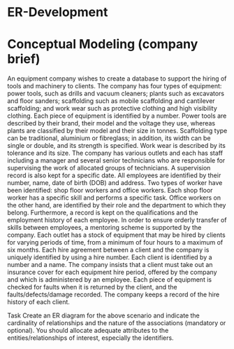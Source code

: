 # ER-Development
# Conceptual Modeling (company brief)

An equipment company wishes to create a database to support the hiring of tools and machinery to
clients. The company has four types of equipment: power tools, such as drills and vacuum cleaners;
plants such as excavators and floor sanders; scaffolding such as mobile scaffolding and cantilever
scaffolding; and work wear such as protective clothing and high visibility clothing. Each piece of
equipment is identified by a number. Power tools are described by their brand, their model and the
voltage they use, whereas plants are classified by their model and their size in tonnes. Scaffolding
type can be traditional, aluminium or fibreglass; in addition, its width can be single or double, and its
strength is specified. Work wear is described by its tolerance and its size.
The company has various outlets and each has staff including a manager and several senior
technicians who are responsible for supervising the work of allocated groups of technicians. A
supervision record is also kept for a specific date.
All employees are identified by their number, name, date of birth (DOB) and address. Two types of
worker have been identified: shop floor workers and office workers. Each shop floor worker has a
specific skill and performs a specific task. Office workers on the other hand, are identified by their role
and the department to which they belong. Furthermore, a record is kept on the qualifications and the
employment history of each employee. In order to ensure orderly transfer of skills between
employees, a mentoring scheme is supported by the company.
Each outlet has a stock of equipment that may be hired by clients for varying periods of time, from a
minimum of four hours to a maximum of six months. Each hire agreement between a client and the
company is uniquely identified by using a hire number. Each client is identified by a number and a
name. The company insists that a client must take out an insurance cover for each equipment hire
period, offered by the company and which is administered by an employee. Each piece of equipment
is checked for faults when it is returned by the client, and the faults/defects/damage recorded. The
company keeps a record of the hire history of each client.

Task
Create an ER diagram for the above scenario and indicate the cardinality of relationships and
the nature of the associations (mandatory or optional). You should allocate adequate
attributes to the entities/relationships of interest, especially the identifiers.
